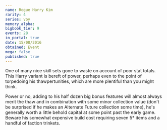 ```yaml
---
name: Rogue Harry Kim
rarity: 4
series: voy
memory_alpha:
bigbook_tier: 9
events: 28
in_portal: true
date: 15/08/2016
obtained: Event
mega: false
published: true
---
```


One of many nice skill sets gone to waste on account of poor stat totals. This Harry variant is bereft of power, perhaps even to the point of torpedoing his thawpertunities, which are more plentiful than you might think. 

Power or no, adding to his half dozen big bonus features will almost always merit the thaw and in combination with some minor collection value (don't be surprised if he makes an Alternate Future collection some time), he's generally worth a little behold capital at some point past the early game. Beware his somewhat expensive build cost requiring seven 5* items and a handful of faction trinkets.
